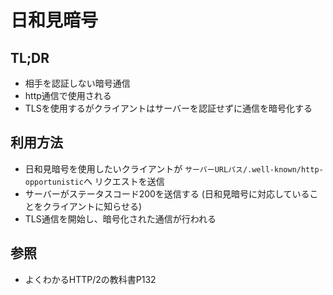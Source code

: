 # 日和見暗号
## TL;DR
- 相手を認証しない暗号通信
- http通信で使用される
- TLSを使用するがクライアントはサーバーを認証せずに通信を暗号化する

## 利用方法
- 日和見暗号を使用したいクライアントが
  `サーバーURLパス/.well-known/http-opportunistic`へ
  リクエストを送信
- サーバーがステータスコード200を送信する
  (日和見暗号に対応していることをクライアントに知らせる)
- TLS通信を開始し、暗号化された通信が行われる

## 参照
- よくわかるHTTP/2の教科書P132
